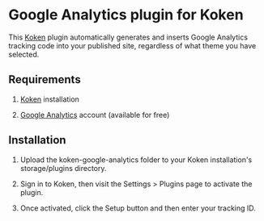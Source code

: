 Google Analytics plugin for Koken
=================================

This [Koken](http://koken.me) plugin automatically generates and inserts Google Analytics tracking code into your published site, regardless of what theme you have selected.

Requirements
------------

1. [Koken](http://koken.me) installation

2. [Google Analytics](www.google.com/analytics) account (available for free)

Installation
------------

1. Upload the koken-google-analytics folder to your Koken installation's storage/plugins directory.

2. Sign in to Koken, then visit the Settings > Plugins page to activate the plugin.

3. Once activated, click the Setup button and then enter your tracking ID.